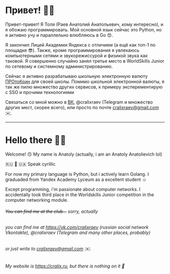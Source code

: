 # Привет! 👋🏼

Привет-привет! Я Толя (Раев Анатолий Анатольевич, кому интересно), и я обожаю программировать.
Мой основной язык сейчас это Python, но я активно учу и параллельно влюбляюсь в Go 😍.

Я закончил Лицей Академии Яндекса с отличием (а ещё как топ-1 по площадке 😎).
Также, кроме программирования я увлекаюсь компьютерными сетями и звукорежиссурой и физикой звука как таковой. Я совершенно случайно занял третье место в WorldSkills Junior по сетевому и системному администрированию.

Сейчас я активно разрабатываю школьную электронную валюту [ПРОтоКоин](https://coin.protonmos.ru) для своей школы. Помимо школьной электронной валюты, я так же пилю множество других сервисов, к примеру эксперементирую с SSO и прочими технологиями

Связаться со мной можно в [ВК](https://vk.com/cralixraev), @cralixraev (Telegram и множество других мест, скорее всего), или просто по почте cralixraev@gmail.com ✉️. 

------------

# Hello there 👋🏼

Welcome! 🙃
My name is Anatoly (actually, i am an Anatoly Anatolievich lol)

🇷🇺 🤝 🇺🇦 Speak cyrillic

For now my primary language is Python, but i actively learn Golang.
I graduaded from Yandex Academy Lyceum as a excellent student ☺️

Except programming, i'm passionate about computer networks. 
I accidentally took third place in the Worldskills Junior competition in the computer networking module.

###### ~~You can find me at the club...~~ sorry, actually
###### you can find me at https://vk.com/cralixraev (russian social network Vkontakte), @cralixraev (Telegram and many other places, probably)
###### or just write to cralixraev@gmail.com ✉️.
###### My website is https://cralix.ru, but there is nothing on it 🥲
